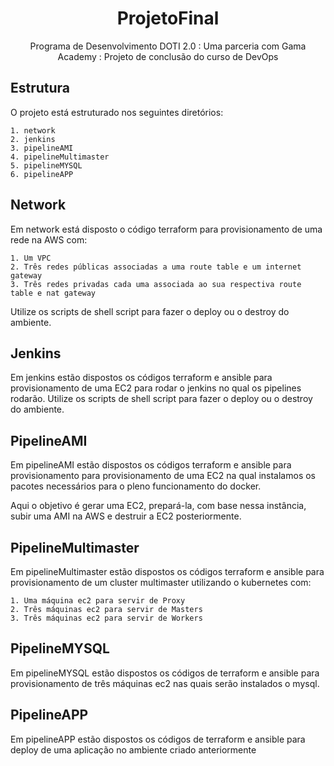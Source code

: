 <h1 align="center">ProjetoFinal</h1>
<p align="center">Programa de Desenvolvimento DOTI 2.0 : Uma parceria com Gama Academy : Projeto de conclusão do curso de DevOps</p>

<h2 align="left">Estrutura</h2>
O projeto está estruturado nos seguintes diretórios:

    1. network
    2. jenkins
    3. pipelineAMI
    4. pipelineMultimaster
    5. pipelineMYSQL
    6. pipelineAPP

<h2 align="left">Network</h2>
Em network está disposto o código terraform para provisionamento de uma rede na AWS com:

    1. Um VPC
    2. Três redes públicas associadas a uma route table e um internet gateway
    3. Três redes privadas cada uma associada ao sua respectiva route table e nat gateway

Utilize os scripts de shell script para fazer o deploy ou o destroy do ambiente.

<h2 align="left">Jenkins</h2>
Em jenkins estão dispostos os códigos terraform e ansible para provisionamento de uma EC2 para rodar o jenkins no qual os pipelines rodarão.
Utilize os scripts de shell script para fazer o deploy ou o destroy do ambiente.

<h2 align="left">PipelineAMI</h2>
Em pipelineAMI estão dispostos os códigos terraform e ansible para provisionamento para provisionamento de uma EC2 na qual instalamos os pacotes necessários para o pleno funcionamento do docker. 

Aqui o objetivo é gerar uma EC2, prepará-la, com base nessa instância, subir uma AMI na AWS e destruir a EC2 posteriormente.

<h2 align="left">PipelineMultimaster</h2>
Em pipelineMultimaster estão dispostos os códigos terraform e ansible para provisionamento de um cluster multimaster utilizando o kubernetes com:

    1. Uma máquina ec2 para servir de Proxy
    2. Três máquinas ec2 para servir de Masters
    3. Três máquinas ec2 para servir de Workers
 
<h2 align="left">PipelineMYSQL</h2>
Em pipelineMYSQL estão dispostos os códigos de terraform e ansible para provisionamento de três máquinas ec2 nas quais serão instalados o mysql.

<h2 align="left">PipelineAPP</h2>
Em pipelineAPP estão dispostos os códigos de terraform e ansible para deploy de uma aplicação no ambiente criado anteriormente 
